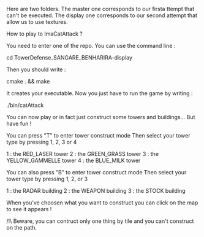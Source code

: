 Here are two folders. The master one corresponds to our firsta ttempt that can't be executed. The display one corresponds to our second attempt that allow us to use textures.

How to play to ImaCatAttack ?

You need to enter one of the repo.
You can use the command line :

cd TowerDefense_SANGARE_BENHARIRA-display

Then you should write :

cmake . && make

It creates your executable.
Now you just have to run the game by writing :

./bin/catAttack

You can now play or in fact just construct some towers and buildings...
But have fun !

You can press "T" to enter tower construct mode 
Then select your tower type by pressing 1, 2, 3 or 4

1 : the RED_LASER tower
2 : the GREEN_GRASS tower 
3 : the YELLOW_GAMMELLE tower 
4 : the BLUE_MILK tower 

You can also press "B" to enter tower construct mode 
Then select your tower type by pressing 1, 2, or 3

1 : the  RADAR building
2 : the WEAPON building
3 : the STOCK building

When you've choosen what you want to construct you can click on the map to see it appears !


/!\ Beware, you can contruct only one thing by tile and you can't construct on the path.
